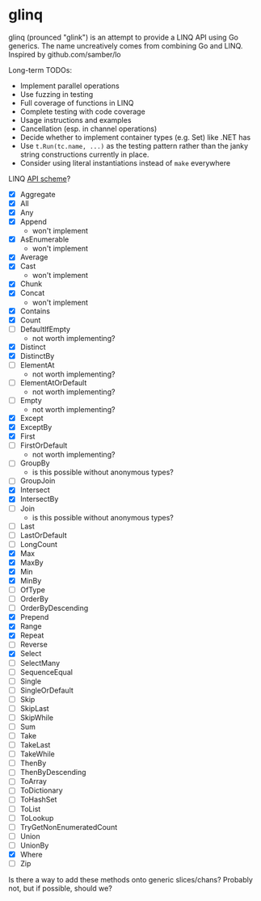 # glinq

glinq (prounced "glink") is an attempt to provide a LINQ API using Go generics. The name uncreatively comes from combining Go and LINQ. Inspired by github.com/samber/lo

Long-term TODOs:

- Implement parallel operations
- Use fuzzing in testing
- Full coverage of functions in LINQ
- Complete testing with code coverage
- Usage instructions and examples
- Cancellation (esp. in channel operations)
- Decide whether to implement container types (e.g. Set) like .NET has
- Use `t.Run(tc.name, ...)` as the testing pattern rather than the janky string constructions currently in place.
- Consider using literal instantiations instead of `make` everywhere

LINQ [API scheme](https://docs.microsoft.com/en-us/dotnet/api/system.linq.enumerable?view=net-6.0)?

- [x] Aggregate
- [x] All
- [x] Any
- [x] Append
  - won't implement
- [x] AsEnumerable
  - won't implement
- [x] Average
- [x] Cast
  - won't implement
- [x] Chunk
- [x] Concat
  - won't implement
- [x] Contains
- [x] Count
- [ ] DefaultIfEmpty
  - not worth implementing?
- [x] Distinct
- [x] DistinctBy
- [ ] ElementAt
  - not worth implementing?
- [ ] ElementAtOrDefault
  - not worth implementing?
- [ ] Empty
  - not worth implementing?
- [x] Except
- [x] ExceptBy
- [x] First
- [ ] FirstOrDefault
  - not worth implementing?
- [ ] GroupBy
  - is this possible without anonymous types?
- [ ] GroupJoin
- [x] Intersect
- [x] IntersectBy
- [ ] Join
  - is this possible without anonymous types?
- [ ] Last
- [ ] LastOrDefault
- [ ] LongCount
- [x] Max
- [x] MaxBy
- [x] Min
- [x] MinBy
- [ ] OfType
- [ ] OrderBy
- [ ] OrderByDescending
- [x] Prepend
- [x] Range
- [x] Repeat
- [ ] Reverse
- [x] Select
- [ ] SelectMany
- [ ] SequenceEqual
- [ ] Single
- [ ] SingleOrDefault
- [ ] Skip
- [ ] SkipLast
- [ ] SkipWhile
- [ ] Sum
- [ ] Take
- [ ] TakeLast
- [ ] TakeWhile
- [ ] ThenBy
- [ ] ThenByDescending
- [ ] ToArray
- [ ] ToDictionary
- [ ] ToHashSet
- [ ] ToList
- [ ] ToLookup
- [ ] TryGetNonEnumeratedCount
- [ ] Union
- [ ] UnionBy
- [x] Where
- [ ] Zip

Is there a way to add these methods onto generic slices/chans? Probably not, but if possible, should we?
